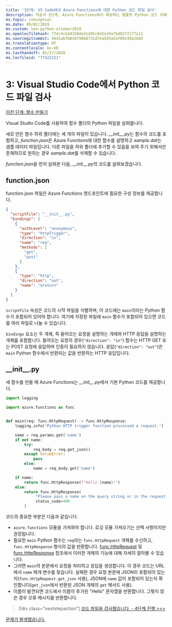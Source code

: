 ```yaml
---
title: '3단계: VS Code에서 Azure Functions에 대한 Python 코드 파일 검사'
description: 자습서 3단계, Azure Functions에서 제공하는 템플릿 Python 코드 이해
ms.topic: conceptual
ms.date: 09/02/2019
ms.custom: seo-python-october2019
ms.openlocfilehash: 77dc4cb44158ded1dd5c6d1e19afb48272177a12
ms.sourcegitcommit: 44d1abfb836f90b8731d7ea5d5a5af09245b2b89
ms.translationtype: HT
ms.contentlocale: ko-KR
ms.lasthandoff: 02/17/2020
ms.locfileid: "77422211"
---
```

# <a name="3-examine-the-python-code-files-in-visual-studio-code"></a>3: Visual Studio Code에서 Python 코드 파일 검사

[이전 단계: 함수 만들기](tutorial-vs-code-serverless-python-02.md)

Visual Studio Code를 사용하여 함수 폴더의 Python 파일을 살펴봅니다.

새로 만든 함수 하위 폴더에는 세 개의 파일이 있습니다. *\_\_init\_\_.py*는 함수의 코드를 포함하고, *function.json*은 Azure Functions에 대한 함수를 설명하고 *sample.dat*는 샘플 데이터 파일입니다. 다른 파일을 하위 폴더에 추가할 수 있음을 보여 주기 위해서만 존재하므로 원하는 경우 *sample.dat*를 삭제할 수 있습니다.

*function.json*을 먼저 살펴본 다음, *\_\_init\_\_.py*의 코드를 살펴보겠습니다.

## <a name="functionjson"></a>function.json

function.json 파일은 Azure Functions 엔드포인트에 필요한 구성 정보를 제공합니다.

```json
{
  "scriptFile": "__init__.py",
  "bindings": [
    {
      "authLevel": "anonymous",
      "type": "httpTrigger",
      "direction": "in",
      "name": "req",
      "methods": [
        "get",
        "post"
      ]
    },
    {
      "type": "http",
      "direction": "out",
      "name": "$return"
    }
  ]
}
```

`scriptFile` 속성은 코드의 시작 파일을 식별하며, 이 코드에는 `main`이라는 Python 함수가 포함되어 있어야 합니다. 여기에 지정된 파일에 `main` 함수가 포함되어 있으면 코드를 여러 파일로 나눌 수 있습니다.

`bindings` 요소는 두 개체, 즉 들어오는 요청을 설명하는 개체와 HTTP 응답을 설명하는 개체를 포함합니다. 들어오는 요청의 경우(`"direction": "in"`) 함수는 HTTP GET 또는 POST 요청에 응답하며 인증이 필요하지 않습니다. 응답(`"direction": "out"`)은 `main` Python 함수에서 반환되는 값을 반환하는 HTTP 응답입니다.

## <a name="__init__py"></a>\_\_init\_\_.py

새 함수를 만들 때 Azure Functions는 *\_\_init\_\_.py*에서 기본 Python 코드를 제공합니다.

```python
import logging

import azure.functions as func


def main(req: func.HttpRequest) -> func.HttpResponse:
    logging.info('Python HTTP trigger function processed a request.')

    name = req.params.get('name')
    if not name:
        try:
            req_body = req.get_json()
        except ValueError:
            pass
        else:
            name = req_body.get('name')

    if name:
        return func.HttpResponse(f"Hello {name}!")
    else:
        return func.HttpResponse(
             "Please pass a name on the query string or in the request body",
             status_code=400
        )
```

코드의 중요한 부분은 다음과 같습니다.

- `azure.functions` 모듈을 가져와야 합니다. 로깅 모듈 가져오기는 선택 사항이지만 권장됩니다.
- 필요한 `main` Python 함수는 `req`라는 `func.HttpRequest` 개체를 수신하고, `func.HttpResponse` 형식의 값을 반환합니다. [func.HttpRequest](/python/api/azure-functions/azure.functions.httprequest?view=azure-python) 및 [func.HttpResponse](/python/api/azure-functions/azure.functions.httpresponse?view=azure-python) 참조에서 이러한 개체의 기능에 대해 자세히 알아볼 수 있습니다.
- 그러면 `main`의 본문에서 요청을 처리하고 응답을 생성합니다. 이 경우 코드는 URL에서 `name` 매개 변수를 찾습니다. 실패한 경우 요청 본문에 JSON이 포함되어 있는지(`func.HttpRequest.get_json` 사용), JSON에 `name` 값이 포함되어 있는지 확인합니다(`get_json`에서 반환된 JSON 개체의 `get` 메서드 사용).
- 이름이 발견되면 코드에서 이름이 추가된 "Hello" 문자열을 반환합니다. 그렇지 않은 경우 오류 메시지를 반환합니다.

> [!div class="nextstepaction"]
> [코드 파일을 검사했습니다. - 4단계 진행 >>>](tutorial-vs-code-serverless-python-04.md)

[문제가 발생했습니다.](https://www.research.net/r/PWZWZ52?tutorial=vscode-functions-python&step=03-examine-code-files)
